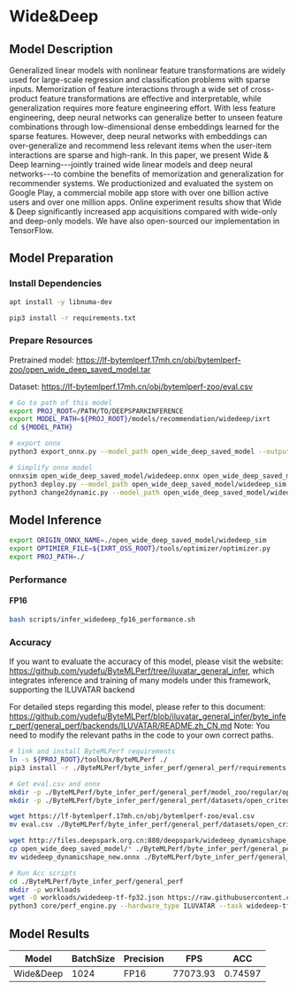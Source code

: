# Wide&Deep

## Model Description

Generalized linear models with nonlinear feature transformations are widely used for large-scale regression and classification problems with sparse inputs. Memorization of feature interactions through a wide set of cross-product feature transformations are effective and interpretable, while generalization requires more feature engineering effort. With less feature engineering, deep neural networks can generalize better to unseen feature combinations through low-dimensional dense embeddings learned for the sparse features. However, deep neural networks with embeddings can over-generalize and recommend less relevant items when the user-item interactions are sparse and high-rank. In this paper, we present Wide & Deep learning---jointly trained wide linear models and deep neural networks---to combine the benefits of memorization and generalization for recommender systems. We productionized and evaluated the system on Google Play, a commercial mobile app store with over one billion active users and over one million apps. Online experiment results show that Wide & Deep significantly increased app acquisitions compared with wide-only and deep-only models. We have also open-sourced our implementation in TensorFlow.

## Model Preparation

### Install Dependencies

```bash
apt install -y libnuma-dev

pip3 install -r requirements.txt
```

### Prepare Resources

Pretrained model: <https://lf-bytemlperf.17mh.cn/obj/bytemlperf-zoo/open_wide_deep_saved_model.tar>

Dataset: <https://lf-bytemlperf.17mh.cn/obj/bytemlperf-zoo/eval.csv>

```bash
# Go to path of this model
export PROJ_ROOT=/PATH/TO/DEEPSPARKINFERENCE
export MODEL_PATH=${PROJ_ROOT}/models/recommendation/widedeep/ixrt
cd ${MODEL_PATH}

# export onnx
python3 export_onnx.py --model_path open_wide_deep_saved_model --output_path open_wide_deep_saved_model/widedeep.onnx

# Simplify onnx model
onnxsim open_wide_deep_saved_model/widedeep.onnx open_wide_deep_saved_model/widedeep_sim.onnx
python3 deploy.py --model_path open_wide_deep_saved_model/widedeep_sim.onnx --output_path open_wide_deep_saved_model/widedeep_sim.onnx
python3 change2dynamic.py --model_path open_wide_deep_saved_model/widedeep_sim.onnx --output_path open_wide_deep_saved_model/widedeep_sim.onnx
```

## Model Inference

```bash
export ORIGIN_ONNX_NAME=./open_wide_deep_saved_model/widedeep_sim
export OPTIMIER_FILE=${IXRT_OSS_ROOT}/tools/optimizer/optimizer.py
export PROJ_PATH=./
```

### Performance

#### FP16

```bash
bash scripts/infer_widedeep_fp16_performance.sh
```

### Accuracy

If you want to evaluate the accuracy of this model, please visit the website: <https://github.com/yudefu/ByteMLPerf/tree/iluvatar_general_infer>, which integrates inference and training of many models under this framework, supporting the ILUVATAR backend

For detailed steps regarding this model, please refer to this document: <https://github.com/yudefu/ByteMLPerf/blob/iluvatar_general_infer/byte_infer_perf/general_perf/backends/ILUVATAR/README.zh_CN.md> Note: You need to modify the relevant paths in the code to your own correct paths.

```bash
# link and install ByteMLPerf requirements
ln -s ${PROJ_ROOT}/toolbox/ByteMLPerf ./
pip3 install -r ./ByteMLPerf/byte_infer_perf/general_perf/requirements.txt

# Get eval.csv and onnx
mkdir -p ./ByteMLPerf/byte_infer_perf/general_perf/model_zoo/regular/open_wide_deep_saved_model
mkdir -p ./ByteMLPerf/byte_infer_perf/general_perf/datasets/open_criteo_kaggle/

wget https://lf-bytemlperf.17mh.cn/obj/bytemlperf-zoo/eval.csv
mv eval.csv ./ByteMLPerf/byte_infer_perf/general_perf/datasets/open_criteo_kaggle/

wget http://files.deepspark.org.cn:880/deepspark/widedeep_dynamicshape_new.onnx
cp open_wide_deep_saved_model/* ./ByteMLPerf/byte_infer_perf/general_perf/model_zoo/regular/open_wide_deep_saved_model/
mv widedeep_dynamicshape_new.onnx ./ByteMLPerf/byte_infer_perf/general_perf/model_zoo/regular/open_wide_deep_saved_model/widedeep_dynamicshape.onnx

# Run Acc scripts
cd ./ByteMLPerf/byte_infer_perf/general_perf
mkdir -p workloads
wget -O workloads/widedeep-tf-fp32.json https://raw.githubusercontent.com/bytedance/ByteMLPerf/refs/heads/main/byte_infer_perf/general_perf/workloads/widedeep-tf-fp32.json
python3 core/perf_engine.py --hardware_type ILUVATAR --task widedeep-tf-fp32
```

## Model Results

| Model     | BatchSize | Precision | FPS      | ACC     |
| --------- | --------- | --------- | -------- | ------- |
| Wide&Deep | 1024      | FP16      | 77073.93 | 0.74597 |
